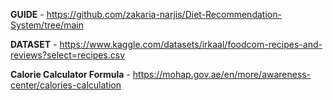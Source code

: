 **GUIDE** - https://github.com/zakaria-narjis/Diet-Recommendation-System/tree/main

**DATASET** - https://www.kaggle.com/datasets/irkaal/foodcom-recipes-and-reviews?select=recipes.csv

**Calorie Calculator Formula** - https://mohap.gov.ae/en/more/awareness-center/calories-calculation